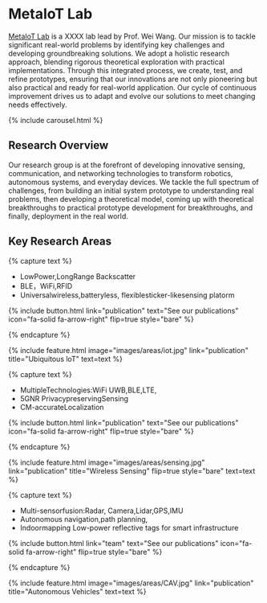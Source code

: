 ---
---

# MetaIoT Lab
[MetaIoT Lab](https://metaiot.group/) is a XXXX lab lead by Prof. Wei Wang.
Our mission is to tackle significant real-world problems by identifying key challenges and developing groundbreaking solutions. We adopt a holistic research approach, blending rigorous theoretical exploration with practical implementations. Through this integrated process, we create, test, and refine prototypes, ensuring that our innovations are not only pioneering but also practical and ready for real-world application. Our cycle of continuous improvement drives us to adapt and evolve our solutions to meet changing needs effectively.

{% include carousel.html %}

## Research Overview
Our research group is at the forefront of developing innovative sensing, communication, and networking technologies to transform robotics, autonomous systems, and everyday devices. We tackle the full spectrum of challenges, from building an initial system prototype to understanding real problems, then developing a theoretical model, coming up with theoretical breakthroughs to practical prototype development for breakthroughs, and finally, deployment in the real world.
## Key Research Areas

{% capture text %}

- LowPower,LongRange Backscatter 
- BLE，WiFi,RFID 
- Universalwireless,batteryless, flexiblesticker-likesensing platorm

{%
  include button.html
  link="publication"
  text="See our publications"
  icon="fa-solid fa-arrow-right"
  flip=true
  style="bare"
%}

{% endcapture %}

{%
  include feature.html
  image="images/areas/iot.jpg"
  link="publication"
  title="Ubiquitous loT"
  text=text
%}

{% capture text %}

- MultipleTechnologies:WiFi UWB,BLE,LTE,
- 5GNR PrivacypreservingSensing
- CM-accurateLocalization 

{%
  include button.html
  link="publication"
  text="See our publications"
  icon="fa-solid fa-arrow-right"
  flip=true
  style="bare"
%}

{% endcapture %}

{%
  include feature.html
  image="images/areas/sensing.jpg"
  link="publication"
  title="Wireless Sensing"
  flip=true
  style="bare"
  text=text
%}

{% capture text %}

- Multi-sensorfusion:Radar, Camera,Lidar,GPS,IMU 
- Autonomous navigation,path  planning,
- Indoormapping Low-power reflective tags for smart infrastructure

{%
  include button.html
  link="team"
  text="See our publications"
  icon="fa-solid fa-arrow-right"
  flip=true
  style="bare"
%}

{% endcapture %}

{%
  include feature.html
  image="images/areas/CAV.jpg"
  link="publication"
  title="Autonomous Vehicles"
  text=text
%}
